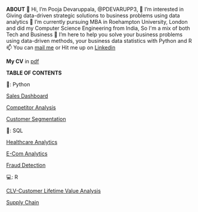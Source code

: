 **ABOUT**
👋 Hi, I’m Pooja Devaruppala, @PDEVARUPP3, 
👀 I’m interested in Giving data-driven strategic solutions to business problems using data analytics 
🌱 I’m currently pursuing MBA in Roehampton University, London and did my Computer Science Engineering from India, So I'm a mix of both Tech and Business 
💞️ I’m here to help you solve your business problems using data-driven methods, your business data statistics with Python and R 
📫 You can [mail me](devaruppalapriya@gmail.com) or Hit me up on [Linkedin](https://www.linkedin.com/in/pooja-devaruppala-b13532)

**My CV** in [pdf](https://github.com/PDEVARUPP3/PDEVARUPP3/blob/main/pooja_cv_new-github.pdf)

**TABLE OF CONTENTS**

🐍: Python 

[Sales Dashboard](https://github.com/PDEVARUPP3/Data-analysis-Portfolio/blob/main/Sales%20Dashboard)

[Competitor Analysis](https://github.com/PDEVARUPP3/PDEVARUPP3/blob/main/Competitor%20analysis)

[Customer Segmentation](https://github.com/PDEVARUPP3/PDEVARUPP3/blob/main/CustomerSegmentationUsingClustering.py)


💾: SQL 

[Healthcare Analytics](https://github.com/PDEVARUPP3/PDEVARUPP3/blob/main/HealthcareAnalysisSQL.sql)

[E-Com Analytics](https://github.com/PDEVARUPP3/PDEVARUPP3/blob/main/ECom%20Analysis%20SQL%20Script.sql)

[Fraud Detection](https://github.com/PDEVARUPP3/PDEVARUPP3/blob/main/Fraud%20Detection%20SQL%20Code.sql)


💻: R

[CLV-Customer Lifetime Value Analysis](https://github.com/PDEVARUPP3/PDEVARUPP3/blob/main/main.r)

[Supply Chain](https://github.com/PDEVARUPP3/PDEVARUPP3/blob/main/SupplyChainR)




